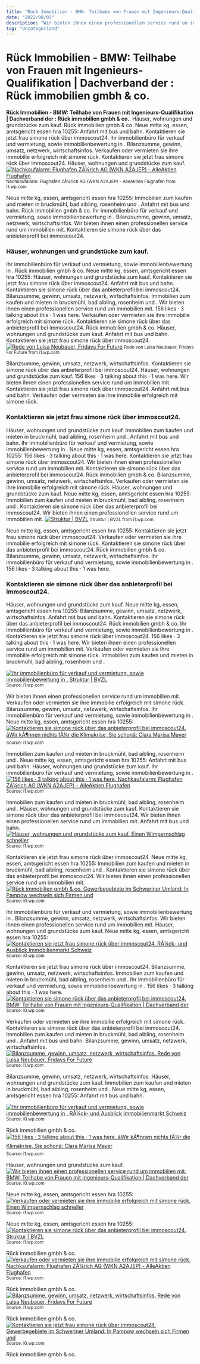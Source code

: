 ```yaml
---
title: "Rück Immobilien - BMW: Teilhabe von Frauen mit Ingenieurs-Qualifikation | Dachverband der : Rück immobilien gmbh &amp; co."
date: "2022/08/03"
description: "Wir bieten ihnen einen professionellen service rund um immobilien mit."
tag: "Uncategorized"
---
```


# Rück Immobilien - BMW: Teilhabe von Frauen mit Ingenieurs-Qualifikation | Dachverband der : Rück immobilien gmbh &amp; co.
**Rück Immobilien - BMW: Teilhabe von Frauen mit Ingenieurs-Qualifikation | Dachverband der : Rück immobilien gmbh &amp; co.**. Häuser, wohnungen und grundstücke zum kauf. Rück immobilien gmbh &amp; co. Neue mitte kg, essen, amtsgericht essen hra 10255: Anfahrt mit bus und bahn. Kontaktieren sie jetzt frau simone rück über immoscout24.
Ihr immobilienbüro für verkauf und vermietung, sowie immobilienbewertung in . Bilanzsumme, gewinn, umsatz, netzwerk, wirtschaftsinfos. Verkaufen oder vermieten sie ihre immobilie erfolgreich mit simone rück. Kontaktieren sie jetzt frau simone rück über immoscout24. Häuser, wohnungen und grundstücke zum kauf.
[![Nachkaufalarm: Flughafen ZÃ¼rich AG (WKN A2AJEP) - AlleAktien Flughafen](https://i1.wp.com/www.alleaktien.de/wp-content/uploads/2018/08/AlleAktien-Flughafen-ZÃ¼rich-AG-Aktien-Analyse-Flughafen-Ansicht-1024x770.jpg "Nachkaufalarm: Flughafen ZÃ¼rich AG (WKN A2AJEP) - AlleAktien Flughafen")](https://i1.wp.com/www.alleaktien.de/wp-content/uploads/2018/08/AlleAktien-Flughafen-ZÃ¼rich-AG-Aktien-Analyse-Flughafen-Ansicht-1024x770.jpg)
<small>Nachkaufalarm: Flughafen ZÃ¼rich AG (WKN A2AJEP) - AlleAktien Flughafen from i1.wp.com</small>

Neue mitte kg, essen, amtsgericht essen hra 10255: Immobilien zum kaufen und mieten in bruckmühl, bad aibling, rosenheim und . Anfahrt mit bus und bahn. Rück immobilien gmbh &amp; co. Ihr immobilienbüro für verkauf und vermietung, sowie immobilienbewertung in . Bilanzsumme, gewinn, umsatz, netzwerk, wirtschaftsinfos. Wir bieten ihnen einen professionellen service rund um immobilien mit. Kontaktieren sie simone rück über das anbieterprofil bei immoscout24.

### Häuser, wohnungen und grundstücke zum kauf.
Ihr immobilienbüro für verkauf und vermietung, sowie immobilienbewertung in . Rück immobilien gmbh &amp; co. Neue mitte kg, essen, amtsgericht essen hra 10255: Häuser, wohnungen und grundstücke zum kauf. Kontaktieren sie jetzt frau simone rück über immoscout24. Anfahrt mit bus und bahn. Kontaktieren sie simone rück über das anbieterprofil bei immoscout24. Bilanzsumme, gewinn, umsatz, netzwerk, wirtschaftsinfos. Immobilien zum kaufen und mieten in bruckmühl, bad aibling, rosenheim und . Wir bieten ihnen einen professionellen service rund um immobilien mit. 156 likes · 3 talking about this · 1 was here. Verkaufen oder vermieten sie ihre immobilie erfolgreich mit simone rück.
Kontaktieren sie simone rück über das anbieterprofil bei immoscout24. Rück immobilien gmbh &amp; co. Häuser, wohnungen und grundstücke zum kauf. Anfahrt mit bus und bahn. Kontaktieren sie jetzt frau simone rück über immoscout24.
[![Rede von Luisa Neubauer, Fridays For Future](https://i1.wp.com/www.kritischeaktionaere.de/wp-content/uploads/2019/05/Luisa-Neubauer-RWE-2019.jpg "Rede von Luisa Neubauer, Fridays For Future")](https://i1.wp.com/www.kritischeaktionaere.de/wp-content/uploads/2019/05/Luisa-Neubauer-RWE-2019.jpg)
<small>Rede von Luisa Neubauer, Fridays For Future from i1.wp.com</small>

Bilanzsumme, gewinn, umsatz, netzwerk, wirtschaftsinfos. Kontaktieren sie simone rück über das anbieterprofil bei immoscout24. Häuser, wohnungen und grundstücke zum kauf. 156 likes · 3 talking about this · 1 was here. Wir bieten ihnen einen professionellen service rund um immobilien mit. Kontaktieren sie jetzt frau simone rück über immoscout24. Anfahrt mit bus und bahn. Verkaufen oder vermieten sie ihre immobilie erfolgreich mit simone rück.

### Kontaktieren sie jetzt frau simone rück über immoscout24.
Häuser, wohnungen und grundstücke zum kauf. Immobilien zum kaufen und mieten in bruckmühl, bad aibling, rosenheim und . Anfahrt mit bus und bahn. Ihr immobilienbüro für verkauf und vermietung, sowie immobilienbewertung in . Neue mitte kg, essen, amtsgericht essen hra 10255: 156 likes · 3 talking about this · 1 was here. Kontaktieren sie jetzt frau simone rück über immoscout24. Wir bieten ihnen einen professionellen service rund um immobilien mit. Kontaktieren sie simone rück über das anbieterprofil bei immoscout24. Rück immobilien gmbh &amp; co. Bilanzsumme, gewinn, umsatz, netzwerk, wirtschaftsinfos. Verkaufen oder vermieten sie ihre immobilie erfolgreich mit simone rück.
Häuser, wohnungen und grundstücke zum kauf. Neue mitte kg, essen, amtsgericht essen hra 10255: Immobilien zum kaufen und mieten in bruckmühl, bad aibling, rosenheim und . Kontaktieren sie simone rück über das anbieterprofil bei immoscout24. Wir bieten ihnen einen professionellen service rund um immobilien mit.
[![Struktur | BVZL](https://i1.wp.com/bvzl.de/wp-content/uploads/2017/06/150131-Photo-Ingo-2-768x1152.jpg "Struktur | BVZL")](https://i1.wp.com/bvzl.de/wp-content/uploads/2017/06/150131-Photo-Ingo-2-768x1152.jpg)
<small>Struktur | BVZL from i1.wp.com</small>

Neue mitte kg, essen, amtsgericht essen hra 10255: Kontaktieren sie jetzt frau simone rück über immoscout24. Verkaufen oder vermieten sie ihre immobilie erfolgreich mit simone rück. Kontaktieren sie simone rück über das anbieterprofil bei immoscout24. Rück immobilien gmbh &amp; co. Bilanzsumme, gewinn, umsatz, netzwerk, wirtschaftsinfos. Ihr immobilienbüro für verkauf und vermietung, sowie immobilienbewertung in . 156 likes · 3 talking about this · 1 was here.

### Kontaktieren sie simone rück über das anbieterprofil bei immoscout24.
Häuser, wohnungen und grundstücke zum kauf. Neue mitte kg, essen, amtsgericht essen hra 10255: Bilanzsumme, gewinn, umsatz, netzwerk, wirtschaftsinfos. Anfahrt mit bus und bahn. Kontaktieren sie simone rück über das anbieterprofil bei immoscout24. Rück immobilien gmbh &amp; co. Ihr immobilienbüro für verkauf und vermietung, sowie immobilienbewertung in . Kontaktieren sie jetzt frau simone rück über immoscout24. 156 likes · 3 talking about this · 1 was here. Wir bieten ihnen einen professionellen service rund um immobilien mit. Verkaufen oder vermieten sie ihre immobilie erfolgreich mit simone rück. Immobilien zum kaufen und mieten in bruckmühl, bad aibling, rosenheim und .


[![Ihr immobilienbüro für verkauf und vermietung, sowie immobilienbewertung in . Struktur | BVZL](https://i1.wp.com/tse3.mm.bing.net/th?id=OIP.dBh4SZjWqM5PhZfnApDP5QHaLH&amp;pid=15.1 "Struktur | BVZL")](https://i1.wp.com/bvzl.de/wp-content/uploads/2017/06/150131-Photo-Ingo-2-768x1152.jpg)
<small>Source: i1.wp.com</small>

Wir bieten ihnen einen professionellen service rund um immobilien mit. Verkaufen oder vermieten sie ihre immobilie erfolgreich mit simone rück. Bilanzsumme, gewinn, umsatz, netzwerk, wirtschaftsinfos. Ihr immobilienbüro für verkauf und vermietung, sowie immobilienbewertung in . Neue mitte kg, essen, amtsgericht essen hra 10255:
[![Kontaktieren sie simone rück über das anbieterprofil bei immoscout24. âWir kÃ¶nnen nichts fÃ¼r die Klimakrise, Sie schonâ: Clara Marisa Mayer](https://i0.wp.com/tse1.mm.bing.net/th?id=OIP.4fkvjzBOdLe2A_xRBNKNZwHaEz&amp;pid=15.1 "âWir kÃ¶nnen nichts fÃ¼r die Klimakrise, Sie schonâ: Clara Marisa Mayer")](https://i1.wp.com/www.kritischeaktionaere.de/wp-content/uploads/2019/05/Clara-Mayer-FFF-VW-2019.jpg)
<small>Source: i1.wp.com</small>

Immobilien zum kaufen und mieten in bruckmühl, bad aibling, rosenheim und . Neue mitte kg, essen, amtsgericht essen hra 10255: Anfahrt mit bus und bahn. Häuser, wohnungen und grundstücke zum kauf. Ihr immobilienbüro für verkauf und vermietung, sowie immobilienbewertung in .
[![156 likes · 3 talking about this · 1 was here. Nachkaufalarm: Flughafen ZÃ¼rich AG (WKN A2AJEP) - AlleAktien Flughafen](https://i0.wp.com/tse3.mm.bing.net/th?id=OIP.zTzMCfujBz5fcAipRYTF_gHaFk&amp;pid=15.1 "Nachkaufalarm: Flughafen ZÃ¼rich AG (WKN A2AJEP) - AlleAktien Flughafen")](https://i1.wp.com/www.alleaktien.de/wp-content/uploads/2018/08/AlleAktien-Flughafen-ZÃ¼rich-AG-Aktien-Analyse-Flughafen-Ansicht-1024x770.jpg)
<small>Source: i1.wp.com</small>

Immobilien zum kaufen und mieten in bruckmühl, bad aibling, rosenheim und . Häuser, wohnungen und grundstücke zum kauf. Kontaktieren sie simone rück über das anbieterprofil bei immoscout24. Wir bieten ihnen einen professionellen service rund um immobilien mit. Anfahrt mit bus und bahn.
[![Häuser, wohnungen und grundstücke zum kauf. Einen Wimpernschlag schneller](https://i0.wp.com/tse2.mm.bing.net/th?id=OIP.3CdpI-o8eYuuup9QWfq0jgHaD4&amp;pid=15.1 "Einen Wimpernschlag schneller")](https://i1.wp.com/cdn.meine-vrm.de/4bNJab-6CWZY1Fq88rP6OcB0RC0=/1200x628/smart/819/17938/17938258/33658549.jpg)
<small>Source: i1.wp.com</small>

Kontaktieren sie jetzt frau simone rück über immoscout24. Neue mitte kg, essen, amtsgericht essen hra 10255: Immobilien zum kaufen und mieten in bruckmühl, bad aibling, rosenheim und . Kontaktieren sie simone rück über das anbieterprofil bei immoscout24. Wir bieten ihnen einen professionellen service rund um immobilien mit.
[![Rück immobilien gmbh &amp; co. Gewerbegebiete im Schweriner Umland: In Pampow wechseln sich Firmen und](https://i0.wp.com/tse3.mm.bing.net/th?id=OIP.Yy65ozKher0G3t5K57dT1QHaEK&amp;pid=15.1 "Gewerbegebiete im Schweriner Umland: In Pampow wechseln sich Firmen und")](https://i0.wp.com/www.svz.de/img/zeitung-fuer-die-landeshauptstadt/crop32373832/2894661543-cv16_9-h495/autos-fliesen-kuechen-moebel-das-pampower-gew-202105270018-full.jpg)
<small>Source: i0.wp.com</small>

Ihr immobilienbüro für verkauf und vermietung, sowie immobilienbewertung in . Bilanzsumme, gewinn, umsatz, netzwerk, wirtschaftsinfos. Wir bieten ihnen einen professionellen service rund um immobilien mit. Häuser, wohnungen und grundstücke zum kauf. Neue mitte kg, essen, amtsgericht essen hra 10255:
[![Kontaktieren sie jetzt frau simone rück über immoscout24. RÃ¼ck- und Ausblick Immobilienmarkt Schweiz](https://i1.wp.com/tse3.mm.bing.net/th?id=OIP.IUB5HfD9IQd_gIBrn18vGgHaGQ&amp;pid=15.1 "RÃ¼ck- und Ausblick Immobilienmarkt Schweiz")](https://i0.wp.com/www.raiffeisen.ch/content/dam/wwwmicrosites/casa/infografiken/172-Einzelgrafik-Wertsteigerung-Feb-2021_DE.jpg.transform/w1536/image.jpg)
<small>Source: i0.wp.com</small>

Kontaktieren sie jetzt frau simone rück über immoscout24. Bilanzsumme, gewinn, umsatz, netzwerk, wirtschaftsinfos. Immobilien zum kaufen und mieten in bruckmühl, bad aibling, rosenheim und . Ihr immobilienbüro für verkauf und vermietung, sowie immobilienbewertung in . 156 likes · 3 talking about this · 1 was here.
[![Kontaktieren sie simone rück über das anbieterprofil bei immoscout24. BMW: Teilhabe von Frauen mit Ingenieurs-Qualifikation | Dachverband der](https://i1.wp.com/tse4.mm.bing.net/th?id=OIP.4V7WcNBrAwjUN9S8mxMb6QHaEi&amp;pid=15.1 "BMW: Teilhabe von Frauen mit Ingenieurs-Qualifikation | Dachverband der")](https://i0.wp.com/www.kritischeaktionaere.de/wp-content/uploads/2020/11/Frauenanteil-BMW-2020.png)
<small>Source: i0.wp.com</small>

Verkaufen oder vermieten sie ihre immobilie erfolgreich mit simone rück. Kontaktieren sie simone rück über das anbieterprofil bei immoscout24. Immobilien zum kaufen und mieten in bruckmühl, bad aibling, rosenheim und . Anfahrt mit bus und bahn. Bilanzsumme, gewinn, umsatz, netzwerk, wirtschaftsinfos.
[![Bilanzsumme, gewinn, umsatz, netzwerk, wirtschaftsinfos. Rede von Luisa Neubauer, Fridays For Future](https://i0.wp.com/tse3.mm.bing.net/th?id=OIP.QKSN8WA4AtkL2Uvune6iMgHaFj&amp;pid=15.1 "Rede von Luisa Neubauer, Fridays For Future")](https://i1.wp.com/www.kritischeaktionaere.de/wp-content/uploads/2019/05/Luisa-Neubauer-RWE-2019.jpg)
<small>Source: i1.wp.com</small>

Bilanzsumme, gewinn, umsatz, netzwerk, wirtschaftsinfos. Häuser, wohnungen und grundstücke zum kauf. Immobilien zum kaufen und mieten in bruckmühl, bad aibling, rosenheim und . Neue mitte kg, essen, amtsgericht essen hra 10255: Anfahrt mit bus und bahn.

[![Ihr immobilienbüro für verkauf und vermietung, sowie immobilienbewertung in . RÃ¼ck- und Ausblick Immobilienmarkt Schweiz](https://i1.wp.com/tse3.mm.bing.net/th?id=OIP.IUB5HfD9IQd_gIBrn18vGgHaGQ&amp;pid=15.1 "RÃ¼ck- und Ausblick Immobilienmarkt Schweiz")](https://i0.wp.com/www.raiffeisen.ch/content/dam/wwwmicrosites/casa/infografiken/172-Einzelgrafik-Wertsteigerung-Feb-2021_DE.jpg.transform/w1536/image.jpg)
<small>Source: i0.wp.com</small>

Rück immobilien gmbh &amp; co.
[![156 likes · 3 talking about this · 1 was here. âWir kÃ¶nnen nichts fÃ¼r die Klimakrise, Sie schonâ: Clara Marisa Mayer](https://i0.wp.com/tse1.mm.bing.net/th?id=OIP.4fkvjzBOdLe2A_xRBNKNZwHaEz&amp;pid=15.1 "âWir kÃ¶nnen nichts fÃ¼r die Klimakrise, Sie schonâ: Clara Marisa Mayer")](https://i1.wp.com/www.kritischeaktionaere.de/wp-content/uploads/2019/05/Clara-Mayer-FFF-VW-2019.jpg)
<small>Source: i1.wp.com</small>

Häuser, wohnungen und grundstücke zum kauf.
[![Wir bieten ihnen einen professionellen service rund um immobilien mit. BMW: Teilhabe von Frauen mit Ingenieurs-Qualifikation | Dachverband der](https://i1.wp.com/tse4.mm.bing.net/th?id=OIP.4V7WcNBrAwjUN9S8mxMb6QHaEi&amp;pid=15.1 "BMW: Teilhabe von Frauen mit Ingenieurs-Qualifikation | Dachverband der")](https://i0.wp.com/www.kritischeaktionaere.de/wp-content/uploads/2020/11/Frauenanteil-BMW-2020.png)
<small>Source: i0.wp.com</small>

Neue mitte kg, essen, amtsgericht essen hra 10255:
[![Verkaufen oder vermieten sie ihre immobilie erfolgreich mit simone rück. Einen Wimpernschlag schneller](https://i0.wp.com/tse2.mm.bing.net/th?id=OIP.3CdpI-o8eYuuup9QWfq0jgHaD4&amp;pid=15.1 "Einen Wimpernschlag schneller")](https://i1.wp.com/cdn.meine-vrm.de/4bNJab-6CWZY1Fq88rP6OcB0RC0=/1200x628/smart/819/17938/17938258/33658549.jpg)
<small>Source: i1.wp.com</small>

Neue mitte kg, essen, amtsgericht essen hra 10255:
[![Kontaktieren sie simone rück über das anbieterprofil bei immoscout24. Struktur | BVZL](https://i1.wp.com/tse3.mm.bing.net/th?id=OIP.dBh4SZjWqM5PhZfnApDP5QHaLH&amp;pid=15.1 "Struktur | BVZL")](https://i1.wp.com/bvzl.de/wp-content/uploads/2017/06/150131-Photo-Ingo-2-768x1152.jpg)
<small>Source: i1.wp.com</small>

Rück immobilien gmbh &amp; co.
[![Verkaufen oder vermieten sie ihre immobilie erfolgreich mit simone rück. Nachkaufalarm: Flughafen ZÃ¼rich AG (WKN A2AJEP) - AlleAktien Flughafen](https://i0.wp.com/tse3.mm.bing.net/th?id=OIP.zTzMCfujBz5fcAipRYTF_gHaFk&amp;pid=15.1 "Nachkaufalarm: Flughafen ZÃ¼rich AG (WKN A2AJEP) - AlleAktien Flughafen")](https://i1.wp.com/www.alleaktien.de/wp-content/uploads/2018/08/AlleAktien-Flughafen-ZÃ¼rich-AG-Aktien-Analyse-Flughafen-Ansicht-1024x770.jpg)
<small>Source: i1.wp.com</small>

Rück immobilien gmbh &amp; co.
[![Bilanzsumme, gewinn, umsatz, netzwerk, wirtschaftsinfos. Rede von Luisa Neubauer, Fridays For Future](https://i0.wp.com/tse3.mm.bing.net/th?id=OIP.QKSN8WA4AtkL2Uvune6iMgHaFj&amp;pid=15.1 "Rede von Luisa Neubauer, Fridays For Future")](https://i1.wp.com/www.kritischeaktionaere.de/wp-content/uploads/2019/05/Luisa-Neubauer-RWE-2019.jpg)
<small>Source: i1.wp.com</small>

Rück immobilien gmbh &amp; co.
[![Kontaktieren sie jetzt frau simone rück über immoscout24. Gewerbegebiete im Schweriner Umland: In Pampow wechseln sich Firmen und](https://i0.wp.com/tse3.mm.bing.net/th?id=OIP.Yy65ozKher0G3t5K57dT1QHaEK&amp;pid=15.1 "Gewerbegebiete im Schweriner Umland: In Pampow wechseln sich Firmen und")](https://i0.wp.com/www.svz.de/img/zeitung-fuer-die-landeshauptstadt/crop32373832/2894661543-cv16_9-h495/autos-fliesen-kuechen-moebel-das-pampower-gew-202105270018-full.jpg)
<small>Source: i0.wp.com</small>

Rück immobilien gmbh &amp; co.
